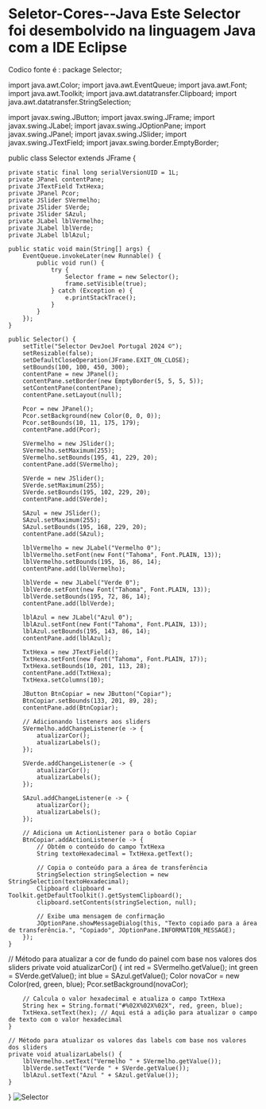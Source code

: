 # Seletor-Cores--Java Este Selector foi desembolvido na linguagem Java com a IDE Eclipse
Codico fonte é : 
package Selector;

import java.awt.Color;
import java.awt.EventQueue;
import java.awt.Font;
import java.awt.Toolkit;
import java.awt.datatransfer.Clipboard;
import java.awt.datatransfer.StringSelection;

import javax.swing.JButton;
import javax.swing.JFrame;
import javax.swing.JLabel;
import javax.swing.JOptionPane;
import javax.swing.JPanel;
import javax.swing.JSlider;
import javax.swing.JTextField;
import javax.swing.border.EmptyBorder;

public class Selector extends JFrame {

    private static final long serialVersionUID = 1L;
    private JPanel contentPane;
    private JTextField TxtHexa;
    private JPanel Pcor;
    private JSlider SVermelho;
    private JSlider SVerde;
    private JSlider SAzul;
    private JLabel lblVermelho;
    private JLabel lblVerde;
    private JLabel lblAzul;

    public static void main(String[] args) {
        EventQueue.invokeLater(new Runnable() {
            public void run() {
                try {
                    Selector frame = new Selector();
                    frame.setVisible(true);
                } catch (Exception e) {
                    e.printStackTrace();
                }
            }
        });
    }

    public Selector() {
    	setTitle("Selector DevJoel Portugal 2024 ©");
        setResizable(false);
        setDefaultCloseOperation(JFrame.EXIT_ON_CLOSE);
        setBounds(100, 100, 450, 300);
        contentPane = new JPanel();
        contentPane.setBorder(new EmptyBorder(5, 5, 5, 5));
        setContentPane(contentPane);
        contentPane.setLayout(null);

        Pcor = new JPanel();
        Pcor.setBackground(new Color(0, 0, 0));
        Pcor.setBounds(10, 11, 175, 179);
        contentPane.add(Pcor);

        SVermelho = new JSlider();
        SVermelho.setMaximum(255);
        SVermelho.setBounds(195, 41, 229, 20);
        contentPane.add(SVermelho);

        SVerde = new JSlider();
        SVerde.setMaximum(255);
        SVerde.setBounds(195, 102, 229, 20);
        contentPane.add(SVerde);

        SAzul = new JSlider();
        SAzul.setMaximum(255);
        SAzul.setBounds(195, 168, 229, 20);
        contentPane.add(SAzul);

        lblVermelho = new JLabel("Vermelho 0");
        lblVermelho.setFont(new Font("Tahoma", Font.PLAIN, 13));
        lblVermelho.setBounds(195, 16, 86, 14);
        contentPane.add(lblVermelho);

        lblVerde = new JLabel("Verde 0");
        lblVerde.setFont(new Font("Tahoma", Font.PLAIN, 13));
        lblVerde.setBounds(195, 72, 86, 14);
        contentPane.add(lblVerde);

        lblAzul = new JLabel("Azul 0");
        lblAzul.setFont(new Font("Tahoma", Font.PLAIN, 13));
        lblAzul.setBounds(195, 143, 86, 14);
        contentPane.add(lblAzul);

        TxtHexa = new JTextField();
        TxtHexa.setFont(new Font("Tahoma", Font.PLAIN, 17));
        TxtHexa.setBounds(10, 201, 113, 28);
        contentPane.add(TxtHexa);
        TxtHexa.setColumns(10);

        JButton BtnCopiar = new JButton("Copiar");
        BtnCopiar.setBounds(133, 201, 89, 28);
        contentPane.add(BtnCopiar);

        // Adicionando listeners aos sliders
        SVermelho.addChangeListener(e -> {
            atualizarCor();
            atualizarLabels();
        });

        SVerde.addChangeListener(e -> {
            atualizarCor();
            atualizarLabels();
        });

        SAzul.addChangeListener(e -> {
            atualizarCor();
            atualizarLabels();
        });

        // Adiciona um ActionListener para o botão Copiar
        BtnCopiar.addActionListener(e -> {
            // Obtém o conteúdo do campo TxtHexa
            String textoHexadecimal = TxtHexa.getText();

            // Copia o conteúdo para a área de transferência
            StringSelection stringSelection = new StringSelection(textoHexadecimal);
            Clipboard clipboard = Toolkit.getDefaultToolkit().getSystemClipboard();
            clipboard.setContents(stringSelection, null);

            // Exibe uma mensagem de confirmação
            JOptionPane.showMessageDialog(this, "Texto copiado para a área de transferência.", "Copiado", JOptionPane.INFORMATION_MESSAGE);
        });
    }

 // Método para atualizar a cor de fundo do painel com base nos valores dos sliders
    private void atualizarCor() {
        int red = SVermelho.getValue();
        int green = SVerde.getValue();
        int blue = SAzul.getValue();
        Color novaCor = new Color(red, green, blue);
        Pcor.setBackground(novaCor);

        // Calcula o valor hexadecimal e atualiza o campo TxtHexa
        String hex = String.format("#%02X%02X%02X", red, green, blue);
        TxtHexa.setText(hex); // Aqui está a adição para atualizar o campo de texto com o valor hexadecimal
    }

    // Método para atualizar os valores das labels com base nos valores dos sliders
    private void atualizarLabels() {
        lblVermelho.setText("Vermelho " + SVermelho.getValue());
        lblVerde.setText("Verde " + SVerde.getValue());
        lblAzul.setText("Azul " + SAzul.getValue());
    }
}
![Selector](https://github.com/joeldevportugal/Seletor-Cores--Java/assets/135770029/1f34e3eb-a806-4901-a964-fb5390b22f39)


